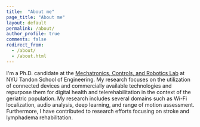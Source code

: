 ```yaml
---
title:  "About me"
page_title: "About me"
layout: default
permalink: /about/
author_profile: true
comments: false
redirect_from: 
  - /about/
  - /about.html
---
```


I'm a Ph.D. candidate at the [Mechatronics, Controls, and Robotics Lab](http://mechatronics.engineering.nyu.edu/) at NYU Tandon School of Engineering. My research focuses on the utilization of connected devices and commercially available technologies and repurpose them for digital health and telerehabilitation in the context of the geriatric population. My research includes several domains such as Wi-Fi localization, audio analysis, deep learning, and range of motion assessment. Furthermore, I have contributed to research efforts focusing on stroke and lymphadema rehabilitation.
